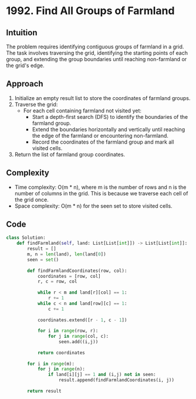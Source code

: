 # 1992. Find All Groups of Farmland

## Intuition
The problem requires identifying contiguous groups of farmland in a grid. The task involves traversing the grid, identifying the starting points of each group, and extending the group boundaries until reaching non-farmland or the grid's edge.

## Approach
1. Initialize an empty result list to store the coordinates of farmland groups.
2. Traverse the grid:
   - For each cell containing farmland not visited yet:
     - Start a depth-first search (DFS) to identify the boundaries of the farmland group.
     - Extend the boundaries horizontally and vertically until reaching the edge of the farmland or encountering non-farmland.
     - Record the coordinates of the farmland group and mark all visited cells.
3. Return the list of farmland group coordinates.

## Complexity
- Time complexity: O(m * n), where m is the number of rows and n is the number of columns in the grid. This is because we traverse each cell of the grid once.
- Space complexity: O(m * n) for the seen set to store visited cells.

## Code
``` python
class Solution:
    def findFarmland(self, land: List[List[int]]) -> List[List[int]]:
        result = []
        m, n = len(land), len(land[0])
        seen = set()
        
        def findFarmlandCoordinates(row, col):
            coordinates = [row, col]
            r, c = row, col
            
            while r < m and land[r][col] == 1:
                r += 1
            while c < n and land[row][c] == 1:
                c += 1
            
            coordinates.extend([r - 1, c - 1])
            
            for i in range(row, r):
                for j in range(col, c):
                    seen.add((i,j))
            
            return coordinates
        
        for i in range(m):
            for j in range(n):
                if land[i][j] == 1 and (i,j) not in seen:
                    result.append(findFarmlandCoordinates(i, j))
        
        return result
```